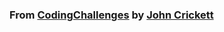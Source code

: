 ### From [CodingChallenges](https://codingchallenges.fyi/challenges/challenge-load-balancer/) by [John Crickett](https://www.linkedin.com/in/johncrickett/)


